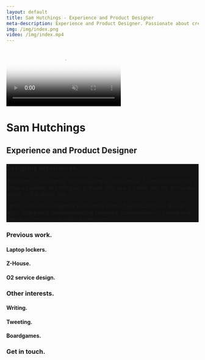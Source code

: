 ```yaml
---
layout: default
title: Sam Hutchings - Experience and Product Designer
meta-description: Experience and Product Designer. Passionate about creating a better world for everyone, through making great products.
img: /img/index.png
video: /img/index.mp4
---
```


<div class="container-fluid remove-all-margin remove-all-padding">
  <div class="row d-flex align-items-center justify-content-center flex-column">
    <div class="col">
      <div class="card homeCard">
        <div class="card-body">
          <video class="card-img-top" alt="{{ page.title }}" poster="{{ page.img }}" autoplay loop muted>
            <source src="{{ page.video }}" type="video/mp4">
          </video>
          <h1>Sam Hutchings</h1>
          <h2 class="card-subtitle mb-2 text-muted">Experience and Product Designer</h2>
          <div style="background: #121212;">
          <h3>Designing experiences.</h3>
            <p>Whatever I'm designing, I'm designing an experience. Something that will solve a problem and bring joy to those who use it, online and off. In the real world, or the digital one.</p>
            <p>I bring a business-oriented and human-centred approach to my design work. Combining understanding of business, communication, people and design to create a top-notch experience.</p>
          </div>
          <div>
          <h3>Previous work.</h3>
            <h4 class="card-subtitle mb-2 text-muted">Laptop lockers.</h4>
            <h4 class="card-subtitle mb-2 text-muted">Z-House.</h4>
            <h4 class="card-subtitle mb-2 text-muted">O2 service design.</h4>
          </div>
          <div>
          <h3>Other interests.</h3>
            <h4 class="card-subtitle mb-2 text-muted">Writing.</h4>
            <h4 class="card-subtitle mb-2 text-muted">Tweeting.</h4>
            <h4 class="card-subtitle mb-2 text-muted">Boardgames.</h4>
          </div>
          <div>
          <h3>Get in touch.</h3>
          <p></p>
        </div>
        </div>
      </div>
    </div>
  </div>
</div>
